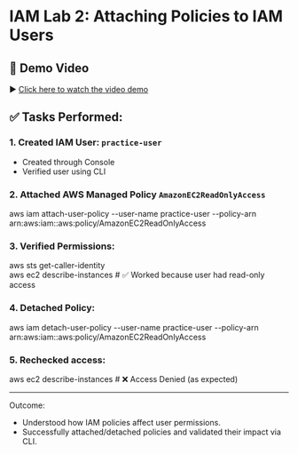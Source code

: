  # IAM Lab 2: Attaching Policies to IAM Users
## 🎥 Demo Video

▶️ [Click here to watch the video demo](https://drive.google.com/file/d/1f1hEo_-2643ZNsvw1YlUj2i_E53OLasj/view?usp=sharing)

## ✅ Tasks Performed:

### 1. Created IAM User: `practice-user`
- Created through Console
- Verified user using CLI

### 2. Attached AWS Managed Policy `AmazonEC2ReadOnlyAccess`
aws iam attach-user-policy --user-name practice-user --policy-arn arn:aws:iam::aws:policy/AmazonEC2ReadOnlyAccess

### 3. Verified Permissions:
aws sts get-caller-identity  
aws ec2 describe-instances  # ✅ Worked because user had read-only access

### 4. Detached Policy:
aws iam detach-user-policy --user-name practice-user --policy-arn arn:aws:iam::aws:policy/AmazonEC2ReadOnlyAccess

### 5. Rechecked access:
aws ec2 describe-instances  # ❌ Access Denied (as expected)

---

Outcome:
- Understood how IAM policies affect user permissions.
- Successfully attached/detached policies and validated their impact via CLI.
